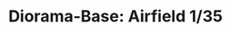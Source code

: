 ---
layout: product
title: "Diorama-Base: Airfield 1/35"
price: "2500" 
desc: "Diorama"
img_path: "/assets/img/RTD35293.webp"
brand: "RT DIORAMA"
available: true
special_offer: false
new: false
soon: false
cat: "080000"
subcat: "080400"
subsubcat: "0N/A"
sifra: "RTD35293"
popular: true
spec: false
---